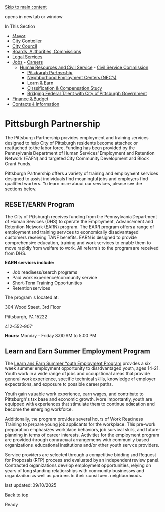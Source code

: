 [Skip to main content](https://www.pittsburghpa.gov/City-Government/Jobs/Human-Resources-and-Civil-Service/Pittsburgh-Partnership#main-content)

opens in new tab or window

In This Section

- [Mayor](https://www.pittsburghpa.gov/City-Government/Mayor)
- [City Controller](https://www.pittsburghpa.gov/City-Government/City-Controllers-Office)
- [City Council](https://www.pittsburghpa.gov/City-Government/City-Council)
- [Boards, Authorities, Commissions](https://www.pittsburghpa.gov/City-Government/Boards-Authorities-Commissions)
- [Legal Services](https://www.pittsburghpa.gov/City-Government/Legal-Services)
- [Jobs](https://www.pittsburghpa.gov/City-Government/Jobs)  - [Careers](https://www.pittsburghpa.gov/City-Government/Jobs/Careers)
  - [Human Resources and Civil Service](https://www.pittsburghpa.gov/City-Government/Jobs/Human-Resources-and-Civil-Service)    - [Civil Service Commission](https://www.pittsburghpa.gov/City-Government/Jobs/Human-Resources-and-Civil-Service/Civil-Service-Commission)
    - [Pittsburgh Partnership](https://www.pittsburghpa.gov/City-Government/Jobs/Human-Resources-and-Civil-Service/Pittsburgh-Partnership)
    - [Neighborhood Employment Centers (NEC’s)](https://www.pittsburghpa.gov/City-Government/Jobs/Human-Resources-and-Civil-Service/Neighborhood-Employment-Centers-NEC%E2%80%99s)
    - [Learn & Earn](https://www.pittsburghpa.gov/City-Government/Jobs/Human-Resources-and-Civil-Service/Learn-Earn)
    - [Classification & Compensation Study](https://www.pittsburghpa.gov/City-Government/Jobs/Human-Resources-and-Civil-Service/Classification-Compensation-Study)
    - [Bridging Federal Talent with City of Pittsburgh Government](https://www.pittsburghpa.gov/City-Government/Jobs/Human-Resources-and-Civil-Service/Bridging-Federal-Talent-with-City-of-Pittsburgh-Government)
- [Finance & Budget](https://www.pittsburghpa.gov/City-Government/Finance-Budget)
- [Contacts & Information](https://www.pittsburghpa.gov/City-Government/Contacts-Information)

# Pittsburgh Partnership

The Pittsburgh Partnership provides employment and training services designed to help City of Pittsburgh residents become attached or reattached to the labor force. Funding has been provided by the Pennsylvania Department of Human Services' Employment and Retention Network (EARN) and targeted City Community Development and Block Grant Funds.

Pittsburgh Partnership offers a variety of training and employment services designed to assist individuals find meaningful jobs and employers find qualified workers. To learn more about our services, please see the sections below.

## RESET/EARN Program

The City of Pittsburgh receives funding from the Pennsylvania Department of Human Services (DHS) to operate the Employment, Advancement and Retention Network (EARN) program. The EARN program offers a range of employment and training services to economically disadvantaged customers receiving TANF benefits. EARN is designed to provide comprehensive education, training and work services to enable them to move rapidly from welfare to work. All referrals to the program are received from DHS.

**EARN services include:**

- Job readiness/search programs
- Paid work experience/community service
- Short-Term Training Opportunities
- Retention services

The program is located at:

304 Wood Street, 3rd Floor

Pittsburgh, PA 15222

412-552-9071

**Hours:** Monday - Friday 8:00 AM to 5:00 PM

## Learn and Earn Summer Employment Program

The [Learn and Earn Summer Youth Employment Program](https://www.pittsburghpa.gov/City-Government/Jobs/Human-Resources-and-Civil-Service/Learn-Earn) provides a six week summer employment opportunity to disadvantaged youth, ages 14-21. Youth work in a wide range of jobs and occupational areas that provide general work experience, specific technical skills, knowledge of employer expectations, and exposure to possible career paths.

Youth gain valuable work experience, earn wages, and contribute to Pittsburgh's tax base and economic growth. More importantly, youth are equipped with experiences that stimulate them to continue education and become the emerging workforce.

Additionally, the program provides several hours of Work Readiness Training to prepare young job applicants for the workplace. This pre-work preparation emphasizes workplace behaviors, job survival skills, and future-planning in terms of career interests. Activities for the employment program are provided through contractual arrangements with community based organizations, educational institutions and/or other youth service providers.

Service providers are selected through a competitive bidding and Request for Proposals (RFP) process and evaluated by an independent review panel. Contracted organizations develop employment opportunities, relying on years of long standing relationships with community businesses and organization as well as partners in their constituent neighborhoods.

last updated: 09/10/2025

[Back to top](https://www.pittsburghpa.gov/City-Government/Jobs/Human-Resources-and-Civil-Service/Pittsburgh-Partnership#body-top)

Ready
